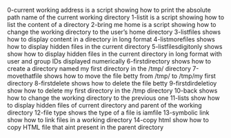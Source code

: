 0-current working address is a script showing how to print the absolute path name of the current working directory
1-listit is a script showing how to list the content of a directory
2-bring me home is a script showing how to change the working directory to the user’s home directory
3-listfiles shows how to display content in a directory in long format
4-listmorefiles shows how to display hidden files in the current directory
5-listfilesdigitonly shows show how to display hidden files in the current directory in long format with user and group IDs displayed numerically
6-firstdirectory shows how to create a directory named my first directory in the /tmp/ directory
7-movethatfile shows how to move the file betty from /tmp/ to /tmp/my first directory
8-firstdelete shows how to delete the file betty
9-firstdirdeletioy show how to delete my first directory in the /tmp directory
10-back shows how to change the working directory to the previous one
11-lists show how to display hidden files of current directory and parent of the working directory
12-file type shows the type of a file is iamfile
13-symbolic link show how to link files in a working directory
14-copy html show how to copy HTML file that aint present in the parent directory
